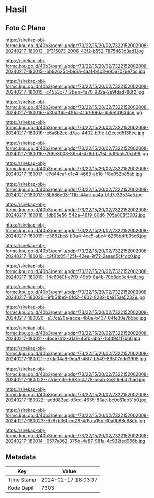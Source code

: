 # Hasil

## Foto C Plano

https://sirekap-obj-formc.kpu.go.id/40b3/pemilu/pdpr/73/22/15/20/02/7322152002008-20240217-180013--9f315073-2006-43f2-b552-7875463d3ad1.jpg

https://sirekap-obj-formc.kpu.go.id/40b3/pemilu/pdpr/73/22/15/20/02/7322152002008-20240217-180015--bb926254-be3a-4aaf-b4c3-e95a7076e7bc.jpg

https://sirekap-obj-formc.kpu.go.id/40b3/pemilu/pdpr/73/22/15/20/02/7322152002008-20240217-180015--c4553c77-2beb-4a70-982a-2a9fdad786f2.jpg

https://sirekap-obj-formc.kpu.go.id/40b3/pemilu/pdpr/73/22/15/20/02/7322152002008-20240217-180016--b30dff65-4f0c-41dd-996a-659efd1634ce.jpg

https://sirekap-obj-formc.kpu.go.id/40b3/pemilu/pdpr/73/22/15/20/02/7322152002008-20240217-180016--c6a6b2ec-d7aa-4402-b9fc-b2cccd5138ec.jpg

https://sirekap-obj-formc.kpu.go.id/40b3/pemilu/pdpr/73/22/15/20/02/7322152002008-20240217-180016--266e3008-8654-478d-b794-dd9b5570cb99.jpg

https://sirekap-obj-formc.kpu.go.id/40b3/pemilu/pdpr/73/22/15/20/02/7322152002008-20240217-180017--c7d44caf-d1c4-4689-ab18-1f8e052b85ab.jpg

https://sirekap-obj-formc.kpu.go.id/40b3/pemilu/pdpr/73/22/15/20/02/7322152002008-20240217-180017--8b566e03-111b-44ac-aa4a-b1d7e33574a5.jpg

https://sirekap-obj-formc.kpu.go.id/40b3/pemilu/pdpr/73/22/15/20/02/7322152002008-20240217-180018--1db95e56-542a-4819-80d6-705e808f3002.jpg

https://sirekap-obj-formc.kpu.go.id/40b3/pemilu/pdpr/73/22/15/20/02/7322152002008-20240217-180019--c3682be8-b0a4-4cc5-abe4-6265b4fb35c6.jpg

https://sirekap-obj-formc.kpu.go.id/40b3/pemilu/pdpr/73/22/15/20/02/7322152002008-20240217-180019--c2f81c05-125f-42ee-9f72-2eaed5cf4dc0.jpg

https://sirekap-obj-formc.kpu.go.id/40b3/pemilu/pdpr/73/22/15/20/02/7322152002008-20240217-180019--14c6060f-c7f0-49b9-8a4b-78b8dc3c44df.jpg

https://sirekap-obj-formc.kpu.go.id/40b3/pemilu/pdpr/73/22/15/20/02/7322152002008-20240217-180020--9fb51be9-0fd2-4802-8282-ba915ae52329.jpg

https://sirekap-obj-formc.kpu.go.id/40b3/pemilu/pdpr/73/22/15/20/02/7322152002008-20240217-180020--e37ca20a-acce-4b0e-b437-04fe30e7b5bc.jpg

https://sirekap-obj-formc.kpu.go.id/40b3/pemilu/pdpr/73/22/15/20/02/7322152002008-20240217-180021--4bce7412-61a9-45fb-aba7-1bfd94117bb6.jpg

https://sirekap-obj-formc.kpu.go.id/40b3/pemilu/pdpr/73/22/15/20/02/7322152002008-20240217-180021--e7da04a8-9da9-46f7-b549-86507ddd3905.jpg

https://sirekap-obj-formc.kpu.go.id/40b3/pemilu/pdpr/73/22/15/20/02/7322152002008-20240217-180022--77dee13e-668e-4778-beab-3e816ebd20ad.jpg

https://sirekap-obj-formc.kpu.go.id/40b3/pemilu/pdpr/73/22/15/20/02/7322152002008-20240217-180022--add083ad-d3ed-4635-83ae-bc0c61eb31b0.jpg

https://sirekap-obj-formc.kpu.go.id/40b3/pemilu/pdpr/73/22/15/20/02/7322152002008-20240217-180023--6787b36f-ec28-4f6a-a15b-60a0b88c88db.jpg

https://sirekap-obj-formc.kpu.go.id/40b3/pemilu/pdpr/73/22/15/20/02/7322152002008-20240217-180014--9577e862-375b-4e87-981a-4c932fed966b.jpg


## Metadata

| Key        | Value               |
| ---------- | ------------------- |
| Time Stamp | 2024-02-17 18:03:37 |
| Kode Dapil | 7303                |




